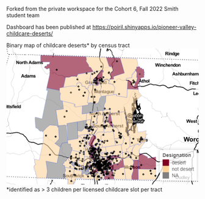 
Forked from the private workspace for the Cohort 6, Fall 2022 Smith student team

Dashboard has been published at https://poiril.shinyapps.io/pioneer-valley-childcare-deserts/

Binary map of childcare deserts* by census tract
![alt text](https://github.com/lillianfok/Childcare-Mapping/blob/main/images/binary_deserts_bylillian.png?raw=true)
*identified as > 3 children per licensed childcare slot per tract

